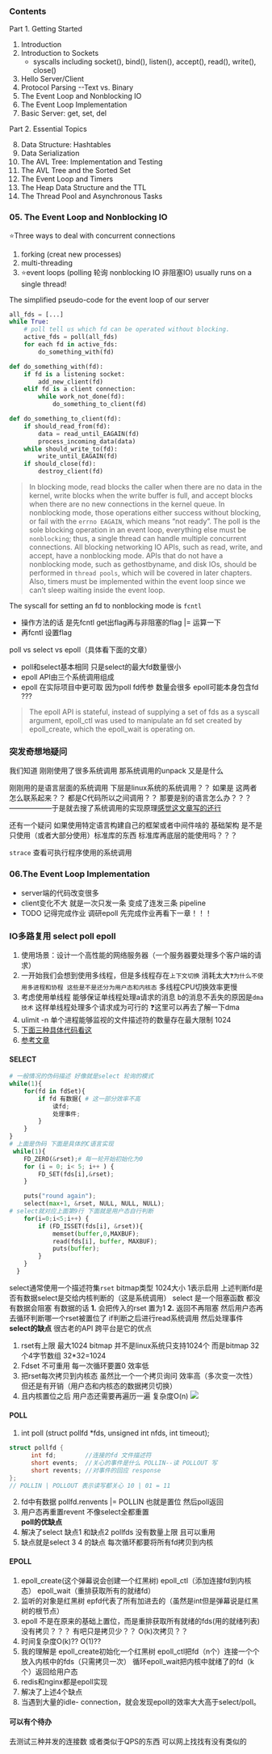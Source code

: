 ### Contents
Part 1. Getting Started
1. Introduction 
2. Introduction to Sockets
    * syscalls including socket(), bind(), listen(), accept(), read(), write(), close()
3. Hello Server/Client
4. Protocol Parsing        --Text vs. Binary
5. The Event Loop and Nonblocking IO
6. The Event Loop Implementation
7. Basic Server: get, set, del

Part 2. Essential Topics

8. Data Structure: Hashtables
9. Data Serialization
10. The AVL Tree: Implementation and Testing
11. The AVL Tree and the Sorted Set
12. The Event Loop and Timers
13. The Heap Data Structure and the TTL
14. The Thread Pool and Asynchronous Tasks

### 05. The Event Loop and Nonblocking IO
⭐Three ways to deal with concurrent connections
1. forking (creat new processes)
2. multi-threading
3. ⭐event loops (polling 轮询 nonblocking IO 非阻塞IO) usually runs on a single thread!

The simplified pseudo-code for the event loop of our server
```python
all_fds = [...]
while True:
    # poll tell us which fd can be operated without blocking.
    active_fds = poll(all_fds) 
    for each fd in active_fds:
        do_something_with(fd)

def do_something_with(fd):
    if fd is a listening socket:
        add_new_client(fd)
    elif fd is a client connection:
        while work_not_done(fd):
            do_something_to_client(fd)

def do_something_to_client(fd):
    if should_read_from(fd):
        data = read_until_EAGAIN(fd)
        process_incoming_data(data)
    while should_write_to(fd):
        write_until_EAGAIN(fd)
    if should_close(fd):
        destroy_client(fd)
```
> In blocking mode, read blocks the caller when there are no data in the kernel, write blocks when the write buffer is full, and accept blocks when there are no new connections in the kernel queue. In nonblocking mode, those operations either success without blocking, or fail with the `errno EAGAIN`, which means “not ready”.
> The poll is the sole blocking operation in an event loop, everything else must be `nonblocking`; thus, a single thread can handle multiple concurrent connections. All blocking networking IO APIs, such as read, write, and accept, have a nonblocking mode. APIs that do not have a nonblocking mode, such as gethostbyname, and disk IOs, should be performed in `thread pools`, which will be covered in later chapters. Also, timers must be implemented within the event loop since we can’t sleep waiting inside the event loop.

The syscall for setting an fd to nonblocking mode is `fcntl`
* 操作方法的话 是先fcntl get出flag再与非阻塞的flag |= 运算一下 
* 再fcntl 设置flag

poll vs select vs epoll（具体看下面的文章）
* poll和select基本相同 只是select的最大fd数量很小
* epoll API由三个系统调用组成
* epoll 在实际项目中更可取 因为poll fd传参 数量会很多 epoll可能本身包含fd ???
> The epoll API is stateful, instead of supplying a set of fds as a syscall argument, epoll_ctl was used to manipulate an fd set created by epoll_create, which the epoll_wait is operating on.


### 突发奇想地疑问
我们知道 刚刚使用了很多系统调用
那系统调用的unpack 又是是什么

刚刚用的是语言层面的系统调用
下层是linux系统的系统调用？？
如果是 这两者怎么联系起来？？
都是C代码所以之间调用？？
那要是别的语言怎么办？？？
——————于是就去搜了系统调用的实现原理[感觉这文章写的还行](https://www.cnblogs.com/leekun/articles/2628339.html) 

还有一个疑问 如果使用特定语言构建自己的框架或者中间件啥的 基础架构
是不是只使用（或者大部分使用）标准库的东西
标准库再底层的能使用吗？？？

`strace` 查看可执行程序使用的系统调用


### 06.The Event Loop Implementation
* server端的代码改变很多
* client变化不大 就是一次只发一条 变成了连发三条 pipeline
* TODO 记得完成作业 调研epoll  先完成作业再看下一章！！！

### IO多路复用 select poll epoll
1. 使用场景：设计一个高性能的网络服务器（一个服务器要处理多个客户端的请求）
2. 一开始我们会想到使用多线程，但是多线程存在`上下文切换` 消耗太大`❓为什么不使用多进程和协程 这些是不是还分为用户态和内核态` 多线程CPU切换效率更慢
3. 考虑使用单线程 能够保证单线程处理a请求的消息 b的消息不丢失的原因是`dma技术` 这样单线程处理多个请求成为可行的 ❓这里可以再去了解一下dma
4. ulimit -n 单个进程能够监视的文件描述符的数量存在最大限制 1024
5. [下面三种具体代码看这](https://devarea.com/linux-io-multiplexing-select-vs-poll-vs-epoll/#.XYD0TygzaUl)
6. [参考文章](https://segmentfault.com/a/1190000003063859)
#### SELECT
```python
# 一般情况的伪码描述 好像就是select 轮询的模式
while(1){
    for(fd in fdSet){
        if fd 有数据{ # 这一部分效率不高
            读fd;
            处理事件;
        }
    }
}
# 上面是伪码 下面是具体的C语言实现
 while(1){
	FD_ZERO(&rset);# 每一轮开始初始化为0
  	for (i = 0; i< 5; i++ ) {
  		FD_SET(fds[i],&rset);
  	}

   	puts("round again");
	select(max+1, &rset, NULL, NULL, NULL);
# select就对应上面第9行 下面就是用户态自行判断
	for(i=0;i<5;i++) {
		if (FD_ISSET(fds[i], &rset)){
			memset(buffer,0,MAXBUF);
			read(fds[i], buffer, MAXBUF);
			puts(buffer);
		}
	}	
  }
```
select通常使用一个描述符集`rset` bitmap类型 1024大小 1表示启用
上述判断fd是否有数据select是交给内核判断的（这是系统调用）
select 是一个阻塞函数 都没有数据会阻塞
有数据的话 **1.** 会把传入的rset 置为1 **2.** 返回不再阻塞
然后用户态再去循环判断哪一个rset被置位了 if判断之后进行read系统调用 然后处理事件 
**select的缺点** 很古老的API 跨平台是它的优点
1. rset有上限 最大1024 bitmap 并不是linux系统只支持1024个 而是bitmap 32个4字节数组 32*32=1024
2. Fdset 不可重用 每一次循环要置0 效率低
3. 把rset每次拷贝到内核态 虽然比一个一个拷贝询问 效率高（多次变一次性） 但还是有开销（用户态和内核态的数据拷贝切换） 
4. 且内核置位之后 用户态还需要再遍历一遍 复杂度O(n)
![](../Images/2023-09-16-05-36-05.png)

#### POLL
1. int poll (struct pollfd *fds, unsigned int nfds, int timeout);
```c
struct pollfd {
      int fd;		 //连接的fd 文件描述符
      short events;  //关心的事件是什么 POLLIN--读 POLLOUT 写
      short revents; //对事件的回应 response
};
// POLLIN | POLLOUT 表示读写都关心 10 | 01 = 11
```
2. fd中有数据 pollfd.renvents |= POLLIN 也就是置位 然后poll返回
3. 用户态再重置revent 不像select全都重置  
**poll的优缺点**
1. 解决了select  缺点1 和缺点2 pollfds 没有数量上限 且可以重用
2. 缺点就是select 3 4 的缺点 每次循环都要将所有fd拷贝到内核

#### EPOLL
1. epoll_create(这个弹幕说会创建一个红黑树) epoll_ctl（添加连接fd到内核态） epoll_wait（重排获取所有的就绪fd） 
2. 监听的对象是红黑树 epfd代表了所有加进去的（虽然是int但是弹幕说是红黑树的根节点）
3. epoll 不是在原来的基础上置位，而是重排获取所有就绪的fds(用的就绪列表)  没有拷贝？？？ 有吧只是拷贝少？？ O(k)次拷贝？？
4. 时间复杂度O(k)?? O(1)??
5. 我的理解是 epoll_create初始化一个红黑树 epoll_ctl把fd（n个）连接一个个放入内核中的fds（只需拷贝一次） 循环epoll_wait把内核中就绪了的fd（k个）返回给用户态
6. redis和nginx都是epoll实现
7. 解决了上述4个缺点
8. 当遇到大量的idle- connection，就会发现epoll的效率大大高于select/poll。

#### 可以有个待办 
去测试三种并发的连接数 或者类似于QPS的东西 可以网上找找有没有类似的